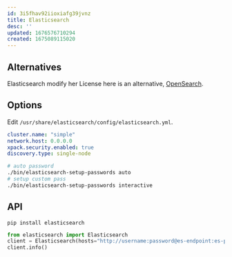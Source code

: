```yaml
---
id: 3i5fhav92iioxiafg39jvnz
title: Elasticsearch
desc: ''
updated: 1676576710294
created: 1675089115020
---
```


## Alternatives

Elasticsearch modify her License here is an alternative, [OpenSearch](https://github.com/opensearch-project/OpenSearch).

## Options

Edit `/usr/share/elasticsearch/config/elasticsearch.yml`.

```yaml
cluster.name: "simple"
network.host: 0.0.0.0
xpack.security.enabled: true
discovery.type: single-node
```

```bash
# auto password
./bin/elasticsearch-setup-passwords auto
# setup custom pass
./bin/elasticsearch-setup-passwords interactive
```

## API

`pip install elasticsearch`

```python
from elasticsearch import Elasticsearch
client = Elasticsearch(hosts="http://username:password@es-endpoint:es-port/")
client.info()
```